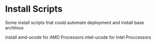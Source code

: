# Install Scripts

Some install scripts that could automate deployment and install base archlinux

install
amd-ucode for AMD Processors
intel-ucode for Intel Proccessors